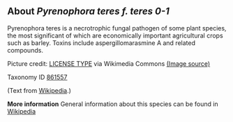 **About *Pyrenophora teres f. teres 0-1***
-------------------------
Pyrenophora teres is a necrotrophic fungal pathogen of some plant 
species, the most significant of which are economically important 
agricultural crops such as barley. Toxins include aspergillomarasmine 
A and related compounds.


Picture credit: [LICENSE TYPE]() via Wikimedia Commons [(Image source)]()

Taxonomy ID [861557](https://www.uniprot.org/taxonomy/861557)

(Text from [Wikipedia](https://en.wikipedia.org/).)

**More information**
General information about this species can be found in [Wikipedia](https://en.wikipedia.org/wiki/Pyrenophora_teres)
